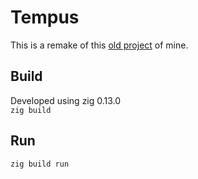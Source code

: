 # Tempus
This is a remake of this [old project](https://git.projectsegfau.lt/0xf8/tempus) of mine.

## Build
Developed using zig 0.13.0<br/>
`zig build`

## Run
`zig build run`
